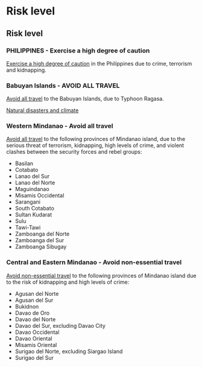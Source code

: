 # Risk level

## Risk level

### PHILIPPINES - Exercise a high degree of caution

[Exercise a high degree of caution](#levels "Risk Levels") in the Philippines due to crime, terrorism and kidnapping.

### Babuyan Islands - AVOID ALL TRAVEL

[Avoid all travel](#levels "Risk Levels") to the Babuyan Islands, due to Typhoon Ragasa.

[Natural disasters and climate](#disasters)

### Western Mindanao - Avoid all travel

[Avoid all travel](#levels "Risk Levels") to the following provinces of Mindanao island, due to the serious threat of terrorism, kidnapping, high levels of crime, and violent clashes between the security forces and rebel groups:

* Basilan
* Cotabato
* Lanao del Sur
* Lanao del Norte
* Maguindanao
* Misamis Occidental
* Sarangani
* South Cotabato
* Sultan Kudarat
* Sulu
* Tawi-Tawi
* Zamboanga del Norte
* Zamboanga del Sur
* Zamboanga Sibugay

### Central and Eastern Mindanao - Avoid non-essential travel

[Avoid non-essential travel](#levels "Risk Levels") to the following provinces of Mindanao island due to the risk of kidnapping and high levels of crime:

* Agusan del Norte
* Agusan del Sur
* Bukidnon
* Davao de Oro
* Davao del Norte
* Davao del Sur, excluding Davao City
* Davao Occidental
* Davao Oriental
* Misamis Oriental
* Surigao del Norte, excluding Siargao Island
* Surigao del Sur